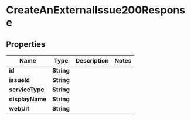 

# CreateAnExternalIssue200Response


## Properties

| Name | Type | Description | Notes |
|------------ | ------------- | ------------- | -------------|
|**id** | **String** |  |  |
|**issueId** | **String** |  |  |
|**serviceType** | **String** |  |  |
|**displayName** | **String** |  |  |
|**webUrl** | **String** |  |  |



